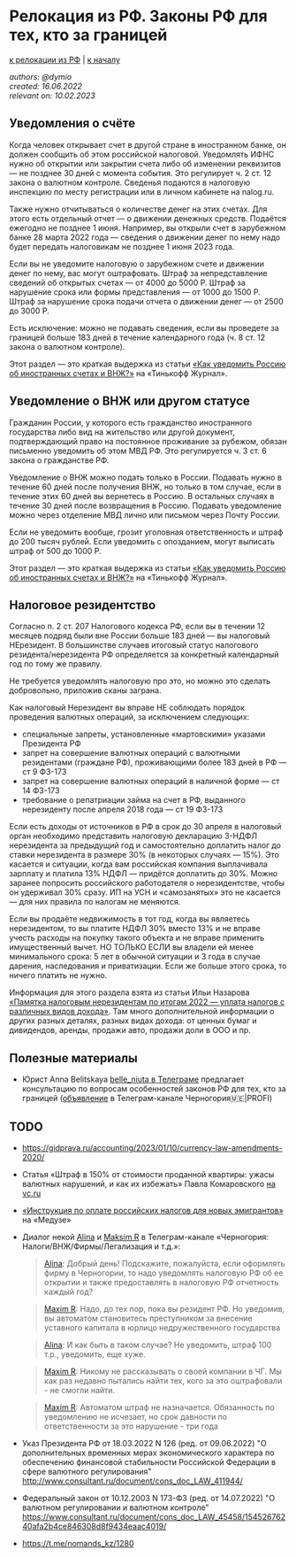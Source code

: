 Релокация из РФ. Законы РФ для тех, кто за границей
===================================================

[к релокации из РФ](./README.md) | [к началу](/README.md)

_authors: @dymio
<br/>created: 16.06.2022
<br/>relevant on: 10.02.2023_

Уведомления о счёте
-------------------

Когда человек открывает счет в другой стране в иностранном банке, он должен сообщить об этом российской налоговой. Уведомлять ИФНС нужно об открытии или закрытии счета либо об изменении реквизитов — не позднее 30 дней с момента события. Это регулирует ч. 2 ст. 12 закона о валютном контроле. Сведенья подаются в налоговую инспекцию по месту регистрации или в личном кабинете на nalog.ru.

Также нужно отчитываться о количестве денег на этих счетах. Для этого есть отдельный отчет — о движении денежных средств. Подаётся ежегодно не позднее 1 июня. Например, вы открыли счет в зарубежном банке 28 марта 2022 года — сведения о движении денег по нему надо будет передать налоговикам не позднее 1 июня 2023 года.

Если вы не уведомите налоговую о зарубежном счете и движении денег по нему, вас могут оштрафовать. Штраф за непредставление сведений об открытых счетах — от 4000 до 5000 Р. Штраф за нарушение срока или формы представления — от 1000 до 1500 Р. Штраф за нарушение срока подачи отчета о движении денег — от 2500 до 3000 Р.

Есть исключение: можно не подавать сведения, если вы проведете за границей больше 183 дней в течение календарного года (ч. 8 ст. 12 закона о валютном контроле).

Этот раздел — это краткая выдержка из статьи [«Как уведомить Россию об иностранных счетах и ВНЖ?»](https://journal.tinkoff.ru/hello/) на «Тинькофф Журнал».

Уведомление о ВНЖ или другом статусе
------------------------------------

Гражданин России, у которого есть гражданство иностранного государства либо вид на жительство или другой документ, подтверждающий право на постоянное проживание за рубежом, обязан письменно уведомить об этом МВД РФ. Это регулируется ч. 3 ст. 6 закона о гражданстве РФ.

Уведомление о ВНЖ можно подать только в России. Подавать нужно в течение 60 дней после получения ВНЖ, но только в том случае, если в течение этих 60 дней вы вернетесь в Россию. В остальных случаях в течение 30 дней после возвращения в Россию. Подавать уведомление можно через отделение МВД лично или письмом через Почту России.

Если не уведомить вообще, грозит уголовная ответственность и штраф до 200 тысяч рублей. Если уведомить с опозданием, могут выписать штраф от 500 до 1000 Р.

Этот раздел — это краткая выдержка из статьи [«Как уведомить Россию об иностранных счетах и ВНЖ?»](https://journal.tinkoff.ru/hello/) на «Тинькофф Журнал».

Налоговое резидентство
----------------------

Согласно п. 2 ст. 207 Налогового кодекса РФ, если вы в течении 12 месяцев подряд были вне России больше 183 дней — вы налоговый НЕрезидент. В большинстве случаев итоговый статус налогового резидента/нерезидента РФ определяется за конкретный календарный год по тому же правилу.

Не требуется уведомлять налоговую про это, но можно это сделать добровольно, приложив сканы заграна.

Как налоговый Нерезидент вы вправе НЕ соблюдать порядок проведения валютных операций, за исключением следующих:

- специальные запреты, установленные «мартовскими» указами Президента РФ
- запрет на совершение валютных операций с валютными резидентами (граждане РФ), проживающими более 183 дней в РФ — ст 9 ФЗ-173
- запрет на совершение валютных операций в наличной форме — ст 14 ФЗ-173
- требование о репатриации займа на счет в РФ, выданного нерезиденту после апреля 2018 года — ст 19 ФЗ-173

Если есть доходы от источников в РФ в срок до 30 апреля в налоговый орган необходимо представить налоговую декларацию 3-НДФЛ нерезидента за предыдущий год и самостоятельно доплатить налог до ставки нерезидента в размере 30% (в некоторых случаях — 15%).
Это касается и ситуации, когда вам российская компания выплачивала зарплату и платила 13% НДФЛ — придётся доплатить до 30%. Можно заранее попросить российского работодателя о нерезидентстве, чтобы он удерживал 30% сразу.
ИП на УСН и «самозанятых» это не касается — для них правила по налогам не меняются.

Если вы продаёте недвижимость в тот год, когда вы являетесь нерезидентом, то вы платите НДФЛ 30% вместо 13% и не вправе учесть расходы на покупку такого объекта и не вправе применить имущественный вычет. НО ТОЛЬКО ЕСЛИ вы владели ей менее минимального срока: 5 лет в обычной ситуации и 3 года в случае дарения, наследования и приватизации. Если же больше этого срока, то ничего платить не нужно.

Информация для этого раздела взята из статьи Ильи Назарова [«Памятка налоговым нерезидентам по итогам 2022 — уплата налогов с различных видов дохода»](https://gidprava.ru/accounting/2023/01/28/non-resident/). Там много дополнительной информации о других разных деталях, разных видах дохода: от ценных бумаг и дивидендов, аренды, продажи авто, продажи доли в ООО и пр.

Полезные материалы
------------------

* Юрист Anna Belitskaya [belle_niuta в Телеграме](https://t.me/belle_niuta) предлагает консультацию по вопросам особенностей законов РФ для тех, кто за границей ([объявление](https://t.me/uslugimonte/4802) в Телеграм-канале Черногория🇲🇪|PROFI)

TODO
----

* https://gidprava.ru/accounting/2023/01/10/currency-law-amendments-2020/

* Статья «Штраф в 150% от стоимости проданной квартиры: ужасы валютных нарушений, и как их избежать» Павла Комаровского [на vc.ru](https://vc.ru/finance/463153-shtraf-v-150-ot-stoimosti-prodannoy-kvartiry-uzhasy-valyutnyh-narusheniy-i-kak-ih-izbezhat)

* [«Инструкция по оплате российских налогов для новых эмигрантов»](https://meduza.io/feature/2022/07/15/kak-dolzhny-platit-rossiyskie-nalogi-te-kto-uehal-strany-i-kstati-dolzhny-li-voobsche) на «Медузе»

* Диалог некой [Alina](https://t.me/mztdsa) и [Maksim R](https://t.me/maxxxx1978) в Телеграм-канале «Черногория: Налоги/ВНЖ/Фирмы/Легализация и т.д.»:

    > [Alina](https://t.me/montenegro_porez/14282): Добрый день! Подскажите, пожалуйста, если оформлять фирму в Черногории, то надо уведомлять налоговую РФ об ее открытии и также предоставлять в налоговую РФ отчетность каждый год?

    > [Maxim R](https://t.me/montenegro_porez/14283): Надо, до тех пор, пока вы резидент РФ. Но уведомив, вы автоматом становитесь преступником за внесение уставного капитала в юрлицо недружественного государства

    > [Alina](https://t.me/montenegro_porez/14284): И как быть в таком случае? Не уведомить, штраф 100 т.р., уведомить, еще хуже.

    > [Maxim R](https://t.me/montenegro_porez/14287): Никому не рассказывать о своей компании в ЧГ. Мы как раз недавно пытались найти тех, кого за это оштрафовали - не смогли найти.

    > [Maxim R](https://t.me/montenegro_porez/14291): Автоматом штраф не назначается. Обязанность по уведомлению не исчезает, но срок давности по ответственности за это нарушение - три года

* Указ Президента РФ от 18.03.2022 N 126 (ред. от 09.06.2022) "О дополнительных временных мерах экономического характера по обеспечению финансовой стабильности Российской Федерации в сфере валютного регулирования" http://www.consultant.ru/document/cons_doc_LAW_411944/

* Федеральный закон от 10.12.2003 N 173-ФЗ (ред. от 14.07.2022) "О валютном регулировании и валютном контроле" https://www.consultant.ru/document/cons_doc_LAW_45458/15452676240afa2b4ce846308d8f9434eaac4019/

* https://t.me/nomands_kz/1280

